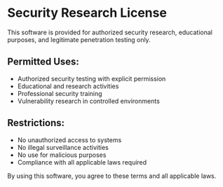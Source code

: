 # Security Research License

This software is provided for authorized security research, educational purposes, and legitimate penetration testing only.

## Permitted Uses:
- Authorized security testing with explicit permission
- Educational and research activities 
- Professional security training
- Vulnerability research in controlled environments

## Restrictions:
- No unauthorized access to systems
- No illegal surveillance activities
- No use for malicious purposes
- Compliance with all applicable laws required

By using this software, you agree to these terms and all applicable laws.
